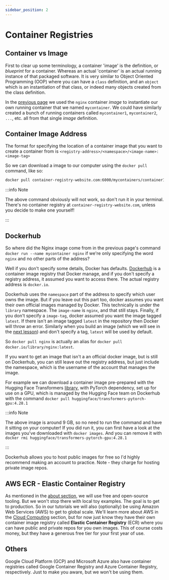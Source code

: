 ```yaml
---
sidebar_position: 2
---
```


# Container Registries

## Container vs Image

First to clear up some terminology, a container 'image' is the definition, or _blueprint_ for a container. Whereas an actual 'container' is an actual running instance of that packaged software. It is very similar to Object Oriented Programming (OOP) where you can have a `class` definition, and an `object` which is an instantiation of that class, or indeed many objects created from the class definition.

In the [previous page](docker-basics) we used the `nginx` container _image_ to instantiate our own running container that we named `mycontainer`. We could have similarly created a bunch of running containers called `mycontainer1`, `mycontainer2`, `...`, etc. all from that single _image_ definition.

## Container Image Address

The format for specifying the location of a container image that you want to create a container from is `<registry-address>/<namespace>/<image-name>:<image-tag>`

So we can download a image to our computer using the `docker pull` command, like so:

```bash
docker pull container-registry-website.com:6000/mycontainers/container1:v1.0
```

:::info Note

The above command obviously will not work, so don't run it in your terminal. There's no container registry at `container-registry-website.com`, unless you decide to make one yourself!

:::

## Dockerhub

So where did the Nginx image come from in the previous page's command `docker run --name mycontainer nginx` if we're only specifying the word `nginx` and no other parts of the address?

Well if you don't specify some details, Docker has defaults. [Dockerhub](https://hub.docker.com/) is a container image registry that Docker manage, and if you don't specify a registry address, it assumed you want to access there. The actual registry address is `docker.io`.

Dockerhub uses the `namespace` part of the address to specify which user owns the image. But if you leave out this part too, docker assumes you want their own official images managed by Docker. This technically is under the `library` namespace. The `image-name` is `nginx`, and that still stays. Finally, if you don't specify a `image-tag`, docker assumed you want the image tagged `latest`. If there isn't an image tagged `latest` in the repository then Docker will throw an error. Similarly when you build an image (which we will see in the [next lesson](docker-custom-containers)) and don't specify a tag, `latest` will be used by default.

So `docker pull nginx` is actually an alias for `docker pull docker.io/library/nginx:latest`.

If you want to get an image that isn't a an official docker image, but is still on Dockerhub, you can still leave out the registry address, but just include the namespace, which is the username of the account that manages the image.

For example we can download a container image pre-prepared with the Hugging Face Transformers [library](https://huggingface.co/docs/transformers/index), with PyTorch dependency, set up for use on a GPU, which is managed by the Hugging Face team on Dockerhub with the command `docker pull huggingface/transformers-pytorch-gpu:4.28.1`

:::info Note

The above image is around 9 GB, so no need to run the command and have it sitting on your computer! If you did run it, you can first have a look at the images you've downloaded with `docker images`. And you can remove it with `docker rmi huggingface/transformers-pytorch-gpu:4.28.1`

:::

Dockerhub allows you to host public images for free so I'd highly recommend making an account to practice. Note - they charge for hosting private image repos.

## AWS ECR - Elastic Container Registry

As mentioned in the [about section](../about#how-much-will-it-cost), we will use free and open-source tooling. But we won't stop there with local toy examples. The goal is to get to production. So in our tutorials we will also (optionally) be using Amazon Web Services (AWS) to get to global scale. We'll learn more about AWS in the [Cloud Computing](../category/-cloud-computing) section, but for now just know they have their own container image registry called **Elastic Container Registry** (ECR) where you can have public and private repos for you own images. This of course costs money, but they have a generous free tier for your first year of use.

## Others

Google Cloud Platform (GCP) and Microsoft Azure also have container registries called Google Container Registry and Azure Container Registry, respectively. Just to make you aware, but we won't be using them.
